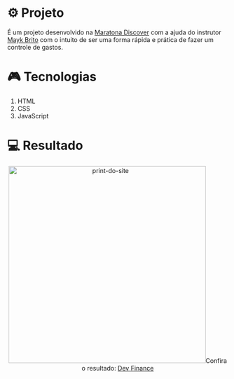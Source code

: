 # ⚙ Projeto

É um projeto desenvolvido na [Maratona Discover](https://maratonadiscover.rocketseat.com.br/maratona/aula-01) com a ajuda do instrutor [Mayk Brito](https://www.linkedin.com/in/maykbrito/)
com o intuito de ser uma forma rápida e prática de fazer um controle de gastos.

# 🎮 Tecnologias

1. HTML
2. CSS
3. JavaScript

# 💻 Resultado

<div align="center">
<img alt="print-do-site" src="https://imgur.com/a/6QXnSOx.jpg" width="450px"
  <p>Confira o resultado: <a href="https://luizguandalinidevfinance.netlify.app/">Dev Finance</a></p>
  </div>
